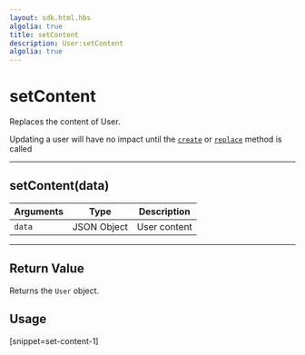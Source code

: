 ```yaml
---
layout: sdk.html.hbs
algolia: true
title: setContent
description: User:setContent
algolia: true
---
```

  

# setContent
Replaces the content of User.

<div class="alert alert-info">
Updating a user will have no impact until the <a href="{{ site_base_path }}sdk-reference/user/create"><code>create</code></a> or <a href="{{ site_base_path }}sdk-reference/user/replace"><code>replace</code></a> method is called
</div>

---

## setContent(data)

| Arguments | Type | Description |
|---------------|---------|----------------------------------------|
| ``data`` | JSON Object |  User content |

---

## Return Value

Returns the `User` object.

## Usage

[snippet=set-content-1]
